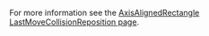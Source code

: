 For more information see the [AxisAlignedRectangle LastMoveCollisionReposition page](/documentation/api/flatredball/flatredball-math/flatredball-math-geometry/flatredball-math-geometry-axisalignedrectangle/flatredball-math-geometry-axisalignedrectangle-lastmovecollisionreposition/.md).
